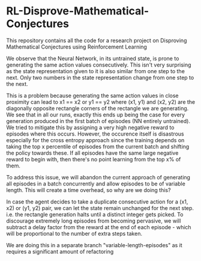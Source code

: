# RL-Disprove-Mathematical-Conjectures
This repository contains all the code for a research project on Disproving Mathematical Conjectures using Reinforcement Learning

We observe that the Neural Network, in its untrained state, is prone to generating the same action values consecutively. This isn't very surprising as the state representation given to it is also similar from one step to the next. Only two numbers in the state representation change from one step to the next. 

This is a problem because generating the same action values in close proximity can lead to x1 == x2 or y1 == y2 where (x1, y1) and (x2, y2) are the diagonally opposite rectangle corners of the rectangle we are generating. We see that in all our runs, exactly this ends up being the case for every generation produced in the first batch of episodes (NN entirely untrained). We tried to mitigate this by assigning a very high negative reward to episodes where this occurs. However, the occurence itself is disastrous especially for the cross entropy approach since the training depends on taking the top x percentile of episodes from the current batch and shifting the policy towards these. If all episodes have the same large negative reward to begin with, then there's no point learning from the top x% of them.  

To address this issue, we will abandon the current approach of generating all episodes in a batch concurrently and allow episodes to be of variable length. This will create a time overhead, so why are we doing this?

In case the agent decides to take a duplicate consecutive action for a (x1, x2) or (y1, y2) pair, we can let the state remain unchanged for the next step. i.e. the rectangle generation halts until a distinct integer gets picked. To discourage extremely long episodes from becoming pervasive, we will subtract a delay factor from the reward at the end of each episode - which will be proportional to the number of extra steps taken. 

We are doing this in a separate branch "variable-length-episodes" as it requires a significant amount of refactoring
